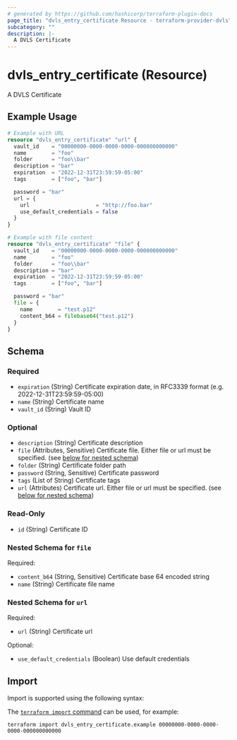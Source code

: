 ```yaml
---
# generated by https://github.com/hashicorp/terraform-plugin-docs
page_title: "dvls_entry_certificate Resource - terraform-provider-dvls"
subcategory: ""
description: |-
  A DVLS Certificate
---
```


# dvls_entry_certificate (Resource)

A DVLS Certificate

## Example Usage

```terraform
# Example with URL
resource "dvls_entry_certificate" "url" {
  vault_id    = "00000000-0000-0000-0000-000000000000"
  name        = "foo"
  folder      = "foo\\bar"
  description = "bar"
  expiration  = "2022-12-31T23:59:59-05:00"
  tags        = ["foo", "bar"]

  password = "bar"
  url = {
    url                     = "http://foo.bar"
    use_default_credentials = false
  }
}

# Example with file content
resource "dvls_entry_certificate" "file" {
  vault_id    = "00000000-0000-0000-0000-000000000000"
  name        = "foo"
  folder      = "foo\\bar"
  description = "bar"
  expiration  = "2022-12-31T23:59:59-05:00"
  tags        = ["foo", "bar"]

  password = "bar"
  file = {
    name        = "test.p12"
    content_b64 = filebase64("test.p12")
  }
}
```

<!-- schema generated by tfplugindocs -->
## Schema

### Required

- `expiration` (String) Certificate expiration date, in RFC3339 format (e.g. 2022-12-31T23:59:59-05:00)
- `name` (String) Certificate name
- `vault_id` (String) Vault ID

### Optional

- `description` (String) Certificate description
- `file` (Attributes, Sensitive) Certificate file. Either file or url must be specified. (see [below for nested schema](#nestedatt--file))
- `folder` (String) Certificate folder path
- `password` (String, Sensitive) Certificate password
- `tags` (List of String) Certificate tags
- `url` (Attributes) Certificate url. Either file or url must be specified. (see [below for nested schema](#nestedatt--url))

### Read-Only

- `id` (String) Certificate ID

<a id="nestedatt--file"></a>
### Nested Schema for `file`

Required:

- `content_b64` (String, Sensitive) Certificate base 64 encoded string
- `name` (String) Certificate file name


<a id="nestedatt--url"></a>
### Nested Schema for `url`

Required:

- `url` (String) Certificate url

Optional:

- `use_default_credentials` (Boolean) Use default credentials

## Import

Import is supported using the following syntax:

The [`terraform import` command](https://developer.hashicorp.com/terraform/cli/commands/import) can be used, for example:

```shell
terraform import dvls_entry_certificate.example 00000000-0000-0000-0000-000000000000
```
